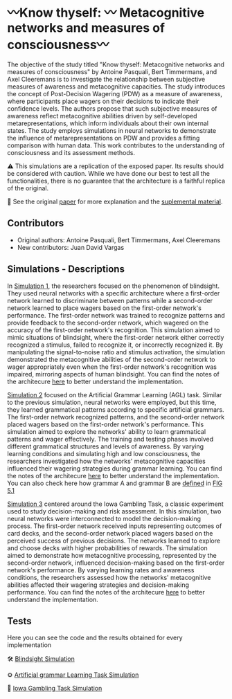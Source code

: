 # 〰️Know thyself: 〰️ Metacognitive networks and measures of consciousness〰️

The objective of the study titled "Know thyself: Metacognitive networks and measures of consciousness" by Antoine Pasquali, Bert Timmermans, and Axel Cleeremans is to investigate the relationship between subjective measures of awareness and metacognitive capacities. The study introduces the concept of Post-Decision Wagering (PDW) as a measure of awareness, where participants place wagers on their decisions to indicate their confidence levels. The authors propose that such subjective measures of awareness reflect metacognitive abilities driven by self-developed metarepresentations, which inform individuals about their own internal states. The study employs simulations in neural networks to demonstrate the influence of metarepresentations on PDW and provides a fitting comparison with human data. This work contributes to the understanding of consciousness and its assessment methods.

⚠️ This simulations are a replication of the exposed paper. Its results should be considered with caution. While we have done our best to test all the functionalities, there is no guarantee that the architecture is a faithful replica of the original. 

📖 See the original [paper](https://github.com/juandavidvargas19/Know_Thyself_Replication/blob/master/docs/Know%20thyself-%20Metacognitive%20networks%20and%20measures%20of%20consciousness.pdf) for more explanation and the [suplemental material](https://github.com/juandavidvargas19/Know_Thyself_Replication/blob/master/docs/Know%20thyself-%20Metacognitive%20networks%20and%20measures%20of%20consciousness_arch.pdf).

## Contributors
- Original authors: Antoine Pasquali, Bert Timmermans, Axel Cleeremans
- New contributors: Juan David Vargas

## Simulations - Descriptions

In [Simulation 1](https://github.com/juandavidvargas19/Know_Thyself_Replication/blob/master/tests/Blindsight_Simulation_GITHUB.ipynb), the researchers focused on the phenomenon of blindsight. They used neural networks with a specific architecture where a first-order network learned to discriminate between patterns while a second-order network learned to place wagers based on the first-order network's performance. The first-order network was trained to recognize patterns and provide feedback to the second-order network, which wagered on the accuracy of the first-order network's recognition. This simulation aimed to mimic situations of blindsight, where the first-order network either correctly recognized a stimulus, failed to recognize it, or incorrectly recognized it. By manipulating the signal-to-noise ratio and stimulus activation, the simulation demonstrated the metacognitive abilities of the second-order network to wager appropriately even when the first-order network's recognition was impaired, mirroring aspects of human blindsight. You can find the notes of the architecure [here](https://github.com/juandavidvargas19/Know_Thyself_Replication/blob/master/docs/Blindsight_Simulation_NOTES.ipynb) to better understand the implementation.

[Simulation 2](https://github.com/juandavidvargas19/Know_Thyself_Replication/blob/master/tests/Artificial_Grammar_GITHUB%20(3).ipynb) focused on the Artificial Grammar Learning (AGL) task. Similar to the previous simulation, neural networks were employed, but this time, they learned grammatical patterns according to specific artificial grammars. The first-order network recognized patterns, and the second-order network placed wagers based on the first-order network's performance. This simulation aimed to explore the networks' ability to learn grammatical patterns and wager effectively. The training and testing phases involved different grammatical structures and levels of awareness. By varying learning conditions and simulating high and low consciousness, the researchers investigated how the networks' metacognitive capacities influenced their wagering strategies during grammar learning. You can find the notes of the architecure [here](https://github.com/juandavidvargas19/Know_Thyself_Replication/blob/master/docs/Artificial_Grammar_Simulation_NOTES.ipynb) to better understand the implementation. You can also check here how grammar A and grammar B are [defined](https://github.com/juandavidvargas19/Know_Thyself_Replication/blob/master/docs/Guillaume-Dienes_Altmann-Five_Transfer_of_implicit_knowledge_across_domains.pdf) in [FIG 5.1](https://github.com/juandavidvargas19/Know_Thyself_Replication/blob/master/docs/Grammar_A_B.jpg)

[Simulation 3](https://github.com/juandavidvargas19/Know_Thyself_Replication/blob/master/tests/Iowa_Gambling_Simulation_GITHUB%20(1).ipynb) centered around the Iowa Gambling Task, a classic experiment used to study decision-making and risk assessment. In this simulation, two neural networks were interconnected to model the decision-making process. The first-order network received inputs representing outcomes of card decks, and the second-order network placed wagers based on the perceived success of previous decisions. The networks learned to explore and choose decks with higher probabilities of rewards. The simulation aimed to demonstrate how metacognitive processing, represented by the second-order network, influenced decision-making based on the first-order network's performance. By varying learning rates and awareness conditions, the researchers assessed how the networks' metacognitive abilities affected their wagering strategies and decision-making performance. You can find the notes of the architecure [here](https://github.com/juandavidvargas19/Know_Thyself_Replication/blob/master/docs/Iowa_Gambling_Simulation_NOTES.ipynb) to better understand the implementation. 

## Tests

Here you can see the code and the results obtained for every implementation

🛠 [Blindsight Simulation](https://drive.google.com/file/d/1wxuD3mEA32VGI8qaki6oPLVfv0gNolNZ/view?usp=sharing) 


⚙️ [Artificial grammar Learning Task Simulation](https://drive.google.com/file/d/1uObTlgUzgwVsqWOkY9lLoNlENGLB5QhT/view?usp=sharing) 


🧠 [Iowa Gambling Task Simulation](https://drive.google.com/file/d/1xHsgDe7uEAHp8MKy57_0LloQMjBY0GLN/view?usp=sharing) 

